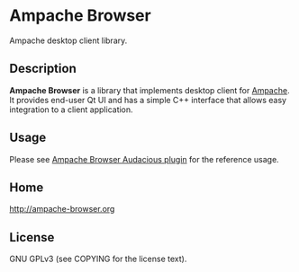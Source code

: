 # Ampache Browser

Ampache desktop client library.


## Description

**Ampache Browser** is a library that implements desktop client for [Ampache](http://ampache.org/).  It provides
end-user Qt UI and has a simple C++ interface that allows easy integration to a client application.


## Usage

Please see [Ampache Browser Audacious plugin](https://github.com/audacious-media-player/audacious-plugins/blob/master/src/ampache/ampache.cc)
for the reference usage.


## Home

http://ampache-browser.org


## License

GNU GPLv3 (see COPYING for the license text).
